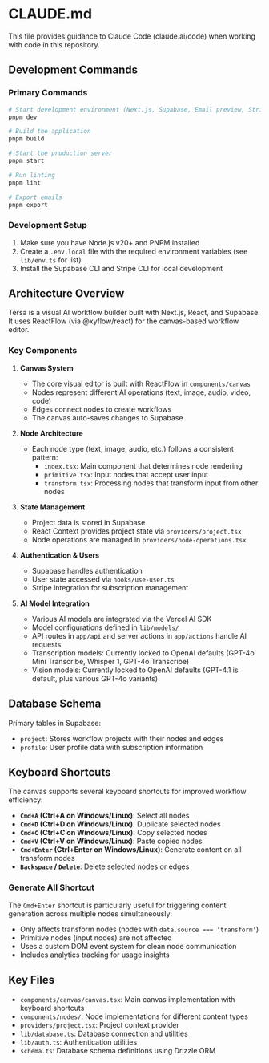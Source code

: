 # CLAUDE.md

This file provides guidance to Claude Code (claude.ai/code) when working with code in this repository.

## Development Commands

### Primary Commands

```bash
# Start development environment (Next.js, Supabase, Email preview, Stripe webhook forwarding)
pnpm dev

# Build the application
pnpm build

# Start the production server
pnpm start

# Run linting
pnpm lint

# Export emails
pnpm export
```

### Development Setup

1. Make sure you have Node.js v20+ and PNPM installed
2. Create a `.env.local` file with the required environment variables (see `lib/env.ts` for list)
3. Install the Supabase CLI and Stripe CLI for local development

## Architecture Overview

Tersa is a visual AI workflow builder built with Next.js, React, and Supabase. It uses ReactFlow (via @xyflow/react) for the canvas-based workflow editor.

### Key Components

1. **Canvas System**
   - The core visual editor is built with ReactFlow in `components/canvas`
   - Nodes represent different AI operations (text, image, audio, video, code)
   - Edges connect nodes to create workflows
   - The canvas auto-saves changes to Supabase

2. **Node Architecture**
   - Each node type (text, image, audio, etc.) follows a consistent pattern:
     - `index.tsx`: Main component that determines node rendering
     - `primitive.tsx`: Input nodes that accept user input
     - `transform.tsx`: Processing nodes that transform input from other nodes

3. **State Management**
   - Project data is stored in Supabase
   - React Context provides project state via `providers/project.tsx`
   - Node operations are managed in `providers/node-operations.tsx`

4. **Authentication & Users**
   - Supabase handles authentication
   - User state accessed via `hooks/use-user.ts`
   - Stripe integration for subscription management

5. **AI Model Integration**
   - Various AI models are integrated via the Vercel AI SDK
   - Model configurations defined in `lib/models/`
   - API routes in `app/api` and server actions in `app/actions` handle AI requests
   - Transcription models: Currently locked to OpenAI defaults (GPT-4o Mini Transcribe, Whisper 1, GPT-4o Transcribe)
   - Vision models: Currently locked to OpenAI defaults (GPT-4.1 is default, plus various GPT-4o variants)

## Database Schema

Primary tables in Supabase:
- `project`: Stores workflow projects with their nodes and edges
- `profile`: User profile data with subscription information

## Keyboard Shortcuts

The canvas supports several keyboard shortcuts for improved workflow efficiency:

- **`Cmd+A` (Ctrl+A on Windows/Linux)**: Select all nodes
- **`Cmd+D` (Ctrl+D on Windows/Linux)**: Duplicate selected nodes
- **`Cmd+C` (Ctrl+C on Windows/Linux)**: Copy selected nodes
- **`Cmd+V` (Ctrl+V on Windows/Linux)**: Paste copied nodes
- **`Cmd+Enter` (Ctrl+Enter on Windows/Linux)**: Generate content on all transform nodes
- **`Backspace` / `Delete`**: Delete selected nodes or edges

### Generate All Shortcut

The `Cmd+Enter` shortcut is particularly useful for triggering content generation across multiple nodes simultaneously:
- Only affects transform nodes (nodes with `data.source === 'transform'`)
- Primitive nodes (input nodes) are not affected
- Uses a custom DOM event system for clean node communication
- Includes analytics tracking for usage insights

## Key Files

- `components/canvas/canvas.tsx`: Main canvas implementation with keyboard shortcuts
- `components/nodes/`: Node implementations for different content types
- `providers/project.tsx`: Project context provider
- `lib/database.ts`: Database connection and utilities
- `lib/auth.ts`: Authentication utilities
- `schema.ts`: Database schema definitions using Drizzle ORM
